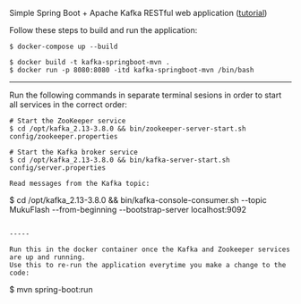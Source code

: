 Simple Spring Boot + Apache Kafka RESTful web application ([tutorial](https://www.youtube.com/watch?v=SqVfCyfCJqw))

Follow these steps to build and run the application:

```
$ docker-compose up --build

$ docker build -t kafka-springboot-mvn .
$ docker run -p 8080:8080 -itd kafka-springboot-mvn /bin/bash
```

-----

Run the following commands in separate terminal sesions in order to start all services in the correct order:

```
# Start the ZooKeeper service
$ cd /opt/kafka_2.13-3.8.0 && bin/zookeeper-server-start.sh config/zookeeper.properties

# Start the Kafka broker service
$ cd /opt/kafka_2.13-3.8.0 && bin/kafka-server-start.sh config/server.properties

Read messages from the Kafka topic:
```
$ cd /opt/kafka_2.13-3.8.0 && bin/kafka-console-consumer.sh --topic MukuFlash --from-beginning --bootstrap-server localhost:9092
```

-----

Run this in the docker container once the Kafka and Zookeeper services are up and running. 
Use this to re-run the application everytime you make a change to the code:

```
$ mvn spring-boot:run
```

